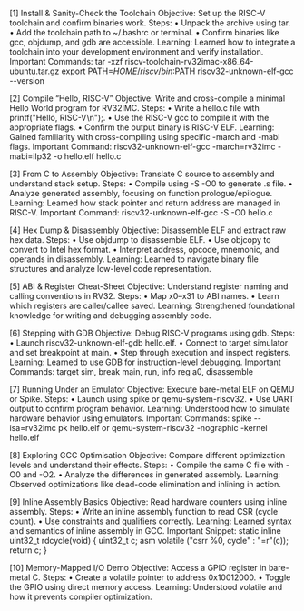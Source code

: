 [1] Install & Sanity-Check the Toolchain
Objective: Set up the RISC-V toolchain and confirm binaries work.
 Steps:
 • Unpack the archive using tar.
 • Add the toolchain path to ~/.bashrc or terminal.
 • Confirm binaries like gcc, objdump, and gdb are accessible.
 Learning: Learned how to integrate a toolchain into your development environment and verify installation.
 Important Commands:
 tar -xzf riscv-toolchain-rv32imac-x86_64-ubuntu.tar.gz
 export PATH=$HOME/riscv/bin:$PATH
 riscv32-unknown-elf-gcc --version

[2] Compile “Hello, RISC-V”
Objective: Write and cross-compile a minimal Hello World program for RV32IMC.
 Steps:
 • Write a hello.c file with printf("Hello, RISC-V\n");.
 • Use the RISC-V gcc to compile it with the appropriate flags.
 • Confirm the output binary is RISC-V ELF.
 Learning: Gained familiarity with cross-compiling using specific -march and -mabi flags.
 Important Command:
 riscv32-unknown-elf-gcc -march=rv32imc -mabi=ilp32 -o hello.elf hello.c

[3] From C to Assembly
Objective: Translate C source to assembly and understand stack setup.
 Steps:
 • Compile using -S -O0 to generate .s file.
 • Analyze generated assembly, focusing on function prologue/epilogue.
 Learning: Learned how stack pointer and return address are managed in RISC-V.
 Important Command:
 riscv32-unknown-elf-gcc -S -O0 hello.c

[4] Hex Dump & Disassembly
Objective: Disassemble ELF and extract raw hex data.
 Steps:
 • Use objdump to disassemble ELF.
 • Use objcopy to convert to Intel hex format.
 • Interpret address, opcode, mnemonic, and operands in disassembly.
 Learning: Learned to navigate binary file structures and analyze low-level code representation.

[5] ABI & Register Cheat-Sheet
Objective: Understand register naming and calling conventions in RV32.
 Steps:
 • Map x0–x31 to ABI names.
 • Learn which registers are caller/callee saved.
 Learning: Strengthened foundational knowledge for writing and debugging assembly code.

[6] Stepping with GDB
Objective: Debug RISC-V programs using gdb.
 Steps:
 • Launch riscv32-unknown-elf-gdb hello.elf.
 • Connect to target simulator and set breakpoint at main.
 • Step through execution and inspect registers.
 Learning: Learned to use GDB for instruction-level debugging.
 Important Commands:
 target sim,
 break main,
 run,
 info reg a0,
 disassemble

[7] Running Under an Emulator
Objective: Execute bare-metal ELF on QEMU or Spike.
 Steps:
 • Launch using spike or qemu-system-riscv32.
 • Use UART output to confirm program behavior.
 Learning: Understood how to simulate hardware behavior using emulators.
 Important Commands:
 spike --isa=rv32imc pk hello.elf
 or
 qemu-system-riscv32 -nographic -kernel hello.elf

[8] Exploring GCC Optimisation
Objective: Compare different optimization levels and understand their effects.
 Steps:
 • Compile the same C file with -O0 and -O2.
 • Analyze the differences in generated assembly.
 Learning: Observed optimizations like dead-code elimination and inlining in action.

[9] Inline Assembly Basics
Objective: Read hardware counters using inline assembly.
 Steps:
 • Write an inline assembly function to read CSR (cycle count).
 • Use constraints and qualifiers correctly.
 Learning: Learned syntax and semantics of inline assembly in GCC.
 Important Snippet:
 static inline uint32_t rdcycle(void) { uint32_t c; asm volatile ("csrr %0, cycle" : "=r"(c)); return c; }

[10] Memory-Mapped I/O Demo
Objective: Access a GPIO register in bare-metal C.
 Steps:
 • Create a volatile pointer to address 0x10012000.
 • Toggle the GPIO using direct memory access.
 Learning: Understood volatile and how it prevents compiler optimization.

